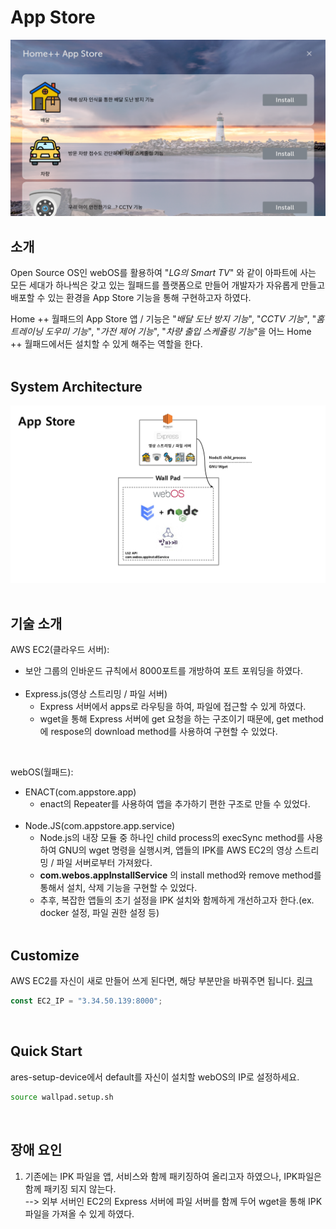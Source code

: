 # App Store
![AppStore](AppStore.png)
<br>

## 소개

Open Source OS인 webOS를 활용하여 "_LG의 Smart TV_" 와 같이 아파트에 사는 모든 세대가 하나씩은 갖고 있는 월패드를 플랫폼으로 만들어 개발자가 자유롭게 만들고 배포할 수 있는 환경을 App Store 기능을 통해 구현하고자 하였다.<br>

Home ++ 월패드의 App Store 앱 / 기능은 "_배달 도난 방지 기능_", "_CCTV 기능_", "_홈 트레이닝 도우미 기능_", "_가전 제어 기능_", "_차량 출입 스케쥴링 기능_"을 어느 Home ++ 월패드에서든 설치할 수 있게 해주는 역할을 한다. <br><br>


## System Architecture

![SystemArchitecture](SystemArchitecture.jpg)
<br><br>

## 기술 소개

AWS EC2(클라우드 서버):
- 보안 그룹의 인바운드 규칙에서 8000포트를 개방하여 포트 포워딩을 하였다. <br><br>
- Express.js(영상 스트리밍 / 파일 서버)
    - Express 서버에서 apps로 라우팅을 하여, 파일에 접근할 수 있게 하였다.
    - wget을 통해 Express 서버에 get 요청을 하는 구조이기 때문에, get method에 respose의 download method를 사용하여 구현할 수 있었다. 
    <!-- 진우가 한번 보고 첨삭해줘요. -->
<br>

webOS(월패드):
- ENACT(com.appstore.app)
    - enact의 Repeater를 사용하여 앱을 추가하기 편한 구조로 만들 수 있었다. <br><br>
    <!-- 진우가 한번 보고 첨삭해줘요. -->
- Node.JS(com.appstore.app.service)
    - Node.js의 내장 모듈 중 하나인 child process의 execSync method를 사용하여 GNU의 wget 명령을 실행시켜, 앱들의 IPK를 AWS EC2의 영상 스트리밍 / 파일 서버로부터 가져왔다.
    - __com.webos.appInstallService__ 의 install method와 remove method를 통해서 설치, 삭제 기능을 구현할 수 있었다.
    - 추후, 복잡한 앱들의 초기 설정을 IPK 설치와 함께하게 개선하고자 한다.(ex. docker 설정, 파일 권한 설정 등)
<br><br>

## Customize
AWS EC2를 자신이 새로 만들어 쓰게 된다면, 해당 부분만을 바꿔주면 됩니다. <a href="https://github.com/ymw0407/2022ESWContest_webOS_3013/blob/master/main-AppStore/wallpad/appstore/appstore_service/luna_service.js">링크</a>
```javascript
const EC2_IP = "3.34.50.139:8000";
```
<br>

## Quick Start
ares-setup-device에서 default를 자신이 설치할 webOS의 IP로 설정하세요.
```bash
source wallpad.setup.sh
```
<br>

## 장애 요인

1. 기존에는 IPK 파일을 앱, 서비스와 함께 패키징하여 올리고자 하였으나, IPK파일은 함께 패키징 되지 않는다.<br> 
--> 외부 서버인 EC2의 Express 서버에 파일 서버를 함께 두어 wget을 통해 IPK 파일을 가져올 수 있게 하였다.
